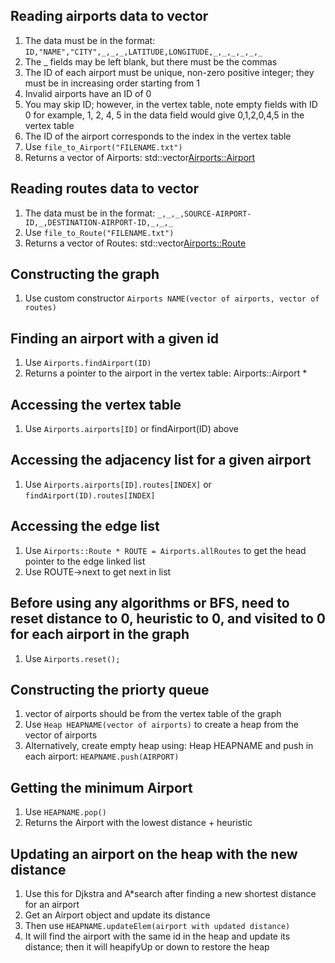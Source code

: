 ## Reading airports data to vector
1. The data must be in the format: `ID,"NAME","CITY",_,_,_,LATITUDE,LONGITUDE,_,_,_,_,_,_`
2. The _ fields may be left blank, but there must be the commas
3. The ID of each airport must be unique, non-zero positive integer; they must be in increasing order starting from 1
4. Invalid airports have an ID of 0
5. You may skip ID; however, in the vertex table, note empty fields with ID 0
for example, 1, 2, 4, 5 in the data field would give 0,1,2,0,4,5 in the vertex table
6. The ID of the airport corresponds to the index in the vertex table
7. Use `file_to_Airport("FILENAME.txt")`
8. Returns a vector of Airports: std::vector<Airports::Airport>

## Reading routes data to vector
1. The data must be in the format: `_,_,_,SOURCE-AIRPORT-ID,_,DESTINATION-AIRPORT-ID,_,_,_`
2. Use `file_to_Route("FILENAME.txt")`
3. Returns a vector of Routes: std::vector<Airports::Route>

## Constructing the graph
1. Use custom constructor `Airports NAME(vector of airports, vector of routes)`

## Finding an airport with a given id
1. Use `Airports.findAirport(ID)`
2. Returns a pointer to the airport in the vertex table: Airports::Airport *

## Accessing the vertex table
1. Use `Airports.airports[ID]` or findAirport(ID) above

## Accessing the adjacency list for a given airport
1. Use `Airports.airports[ID].routes[INDEX]` or `findAirport(ID).routes[INDEX]`

## Accessing the edge list
1. Use `Airports::Route * ROUTE = Airports.allRoutes` to get the head pointer to the edge linked list
2. Use ROUTE->next to get next in list

## Before using any algorithms or BFS, need to reset distance to 0, heuristic to 0, and visited to 0 for each airport in the graph
1. Use `Airports.reset();`

## Constructing the priorty queue
1. vector of airports should be from the vertex table of the graph
2. Use `Heap HEAPNAME(vector of airports)` to create a heap from the vector of airports
3. Alternatively, create empty heap using: Heap HEAPNAME and push in each airport: `HEAPNAME.push(AIRPORT)`

## Getting the minimum Airport
1. Use `HEAPNAME.pop()`
2. Returns the Airport with the lowest distance + heuristic

## Updating an airport on the heap with the new distance
1. Use this for Djkstra and A*search after finding a new shortest distance for an airport
2. Get an Airport object and update its distance
3. Then use `HEAPNAME.updateElem(airport with updated distance)`
4. It will find the airport with the same id in the heap and update its distance; then it will
heapifyUp or down to restore the heap
